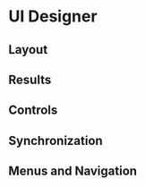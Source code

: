 
# UI Designer
## Layout
## Results
## Controls
## Synchronization
## Menus and Navigation

<!--stackedit_data:
eyJoaXN0b3J5IjpbLTE4NzczMTI4MzEsLTE3Mjg2ODE0Ml19
-->